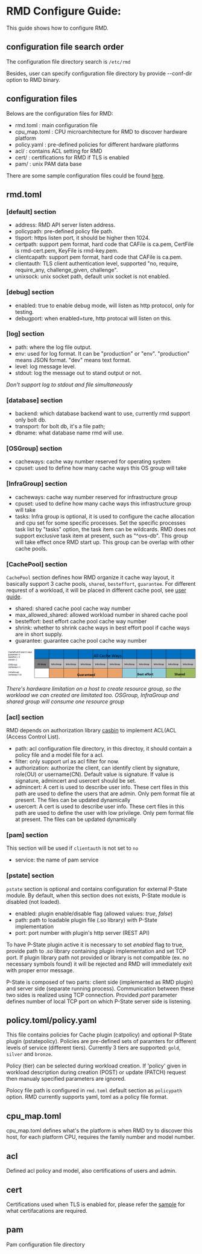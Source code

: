 # RMD Configure Guide:

This guide shows how to configure RMD.

## configuration file search order

The configuration file directory search is `/etc/rmd`

Besides, user can specify configuration file directory by provide --conf-dir option
to RMD binary.

## configuration files

Belows are the configuration files for RMD:

* rmd.toml : main configuration file
* cpu_map.toml : CPU microarchitecture for RMD to discover hardware platform
* policy.yaml : pre-defined policies for different hardware platforms
* acl/ : contains ACL setting for RMD
* cert/ : certifications for RMD if TLS is enabled
* pam/ : unix PAM data base

There are some sample configuration files could be found [here](../etc/rmd).

## rmd.toml

### [default] section
* address: RMD API server listen address.
* policypath: pre-defined policy file path.
* tlsport: https listen port, it should be higher then 1024.
* certpath: support pem format, hard code that CAFile is ca.pem, CertFile is rmd-cert.pem, KeyFile is rmd-key.pem.
* clientcapath: support pem format, hard code that CAFile is ca.pem.
* clientauth: TLS client authentication level, supported "no, require, require_any, challenge_given, challenge".
* unixsock: unix socket path, default unix socket is not enabled.

### [debug] section
* enabled: true to enable debug mode, will listen as http protocol, only for testing.
* debugport: when enabled=ture, http protocal will listen on this.

### [log] section
* path: where the log file output.
* env: used for log format. It can be "production" or "env". "production" means JSON format. "dev" means text format.
* level: log message level.
* stdout: log the message out to stand output or not.

*Don't support log to stdout and file simultaneously*

### [database] section
* backend: which database backend want to use, currently rmd support only bolt db.
* transport: for bolt db, it's a file path;
* dbname: what database name rmd will use.


### [OSGroup] section
* cacheways: cache way number reserved for operating system
* cpuset: used to define how many cache ways this OS group will take

### [InfraGroup] section
* cacheways: cache way number reserved for infrastructure group
* cpuset: used to define how many cache ways this infrastructure group will take
* tasks: Infra group is optional, it is used to configure the cache allocation and cpu set for some specific processes. Set the specific processes task list by "tasks" option, the task item can be wildcards. RMD does not support exclusive task item at present, such as "^ovs-db". This group will take effect once RMD start up. This group can be overlap with other cache pools.

### [CachePool] section
`CachePool` section defines how RMD organize it cache way layout, it basically support 3 cache pools, `shared`, `besteffort`, `guarantee`. For different requrest of a workload, it will be placed in different cache pool, see [user guide](UserGuide.md).

* shared: shared cache pool cache way number
* max_allowed_shared: allowed workload number in shared cache pool
* besteffort: best effort cache pool cache way number
* shrink: whether to shrink cache ways in best effort pool if cache ways are in short supply.
* guarantee: guarantee cache pool cache way number

![Cache pool layout example](pic/rmd_pools.png)

*There's hardware limitation on a host to create resource group, so the workload we can created are limitated too. OSGroup, InfraGroup and shared group will consume one resource group*

### [acl] section

RMD depends on authorization library [casbin](https://github.com/casbin/casbin) to implement ACL(ACL (Access Control List).

* path: acl configuration file directory, in this directoy, it should contain a policy file and a model file for a acl.
* filter: only support url as acl filter for now.
* authorization: authorize the client, can identify client by signature, role(OU) or username(CN). Default value is signature. If value is signature, admincert     and usercert should be set.
* admincert: A cert is used to describe user info. These cert files in this path are used to define the users that are admin. Only pem format file at present. The files can be updated dynamically
* usercert: A cert is used to describe user info. These cert files in this path are used to define the user with low privilege. Only pem format file at present. The files can be updated dynamically

### [pam] section
This section will be used if `clientauth` is not set to `no`
* service: the name of pam service

### [pstate] section
`pstate` section is optional and contains configuration for external P-State module. By default, when this section does not exists, P-State module is disabled (not loaded).

* enabled: plugin enable/disable flag (allowed values: *true*, *false*)
* path: path to loadable plugin file (.so library) with P-State implementation
* port: port number with plugin's http server (REST API)

To have P-State plugin active it is necessary to set *enabled* flag to true, provide path to .*so* library containing plugin implementation and set TCP port. If plugin library path not provided or library is not compatible (ex. no necessary symbols found) it will be rejected and RMD will immediately exit with proper error message.

P-State is composed of two parts: client side (implemented as RMD plugin) and server side (separate running process). Communication between these two sides is realized using TCP connection. Provided *port* parameter defines number of local TCP port on which P-State server side is listening.

## policy.toml/policy.yaml
This file contains policies for Cache plugin (catpolicy) and optional P-State plugin (pstatepolicy). Policies are pre-defined sets of paramters for different levels of service (different tiers). Currently 3 tiers are supported: `gold`, `silver` and `bronze`.

Policy (tier) can be selected during workload creation. If 'policy' given in workload description during creation (POST) or update (PATCH) request then manualy specified parameters
are ignored.

Polocy file path is configured in `rmd.toml` default section as `policypath` option. RMD currently supports yaml, toml as a policy file format.

## cpu_map.toml

cpu_map.toml defines what's the platform is when RMD try to discover this host, for each platform CPU, requires the family number and model number.

## acl

Defined acl policy and model, also certifications of users and admin.

## cert

Certifications used when TLS is enabled for, please refer the [sample](../etc/rmd/cert) for what certifacations are required.

## pam

Pam configuration file directory
